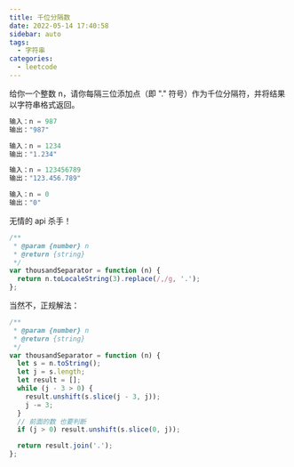 ```yaml
---
title: 千位分隔数
date: 2022-05-14 17:40:58
sidebar: auto
tags:
  - 字符串
categories:
  - leetcode
---
```


给你一个整数 n，请你每隔三位添加点（即 "." 符号）作为千位分隔符，并将结果以字符串格式返回。

```js
输入：n = 987
输出："987"

输入：n = 1234
输出："1.234"

输入：n = 123456789
输出："123.456.789"

输入：n = 0
输出："0"
```

无情的 api 杀手！

```js
/**
 * @param {number} n
 * @return {string}
 */
var thousandSeparator = function (n) {
  return n.toLocaleString(3).replace(/,/g, '.');
};
```

当然不，正规解法：

```js
/**
 * @param {number} n
 * @return {string}
 */
var thousandSeparator = function (n) {
  let s = n.toString();
  let j = s.length;
  let result = [];
  while (j - 3 > 0) {
    result.unshift(s.slice(j - 3, j));
    j -= 3;
  }
  // 前面的数 也要判断
  if (j > 0) result.unshift(s.slice(0, j));

  return result.join('.');
};
```
